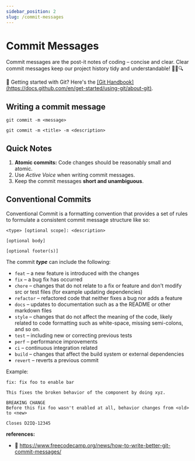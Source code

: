 ```yaml
---
sidebar_position: 2
slug: /commit-messages
---
```


# Commit Messages

Commit messages are the post-it notes of coding – concise and clear. Clear commit messages keep our project history tidy and understandable! 🌱💬🔍

<div class="theme-admonition theme-admonition-tip admonition_o5H7 alert alert--success">🧐 Getting started with Git? Here's the <u>[Git Handbook](https://docs.github.com/en/get-started/using-git/about-git)</u>.</div>

## Writing a commit message

```
git commit -m <message>
```

```
git commit -m <title> -m <description>
```

## Quick Notes

1. **Atomic commits:** Code changes should be reasonably small and atomic.
2. Use _Active Voice_ when writing commit messages.
3. Keep the commit messages **short and unambiguous**.

## Conventional Commits

Conventional Commit is a formatting convention that provides a set of rules to formulate a consistent commit message structure like so:

```
<type> [optional scope]: <description>

[optional body]

[optional footer(s)]
```

The commit **_type_** can include the following:

- <code>feat</code> – a new feature is introduced with the changes
- <code>fix</code> – a bug fix has occurred
- <code>chore</code> – changes that do not relate to a fix or feature and don't modify src or test files (for example updating dependencies)
- <code>refactor</code> – refactored code that neither fixes a bug nor adds a feature
- <code>docs</code> – updates to documentation such as a the README or other markdown files
- <code>style</code> – changes that do not affect the meaning of the code, likely related to code formatting such as white-space, missing semi-colons, and so on.
- <code>test</code> – including new or correcting previous tests
- <code>perf</code> – performance improvements
- <code>ci</code> – continuous integration related
- <code>build</code> – changes that affect the build system or external dependencies
- <code>revert</code> – reverts a previous commit

Example:

```
fix: fix foo to enable bar

This fixes the broken behavior of the component by doing xyz.

BREAKING CHANGE
Before this fix foo wasn't enabled at all, behavior changes from <old> to <new>

Closes D2IQ-12345
```

**references:**

- 🔗 https://www.freecodecamp.org/news/how-to-write-better-git-commit-messages/
